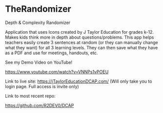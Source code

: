 # TheRandomizer
Depth & Complexity
Randomizer

Application that uses Icons created by J Taylor Education for grades k-12. Makes kids think more in depth about questions/problems.
This app helps teachers easily create 3 sentences at random (or they can manually change what they want) for all 3 learning levels. They can then save what they have as a PDF and use for meetings, handouts, etc. 

See my Demo Video on YouTube!

https://www.youtube.com/watch?v=VNNPs1vPOEU

Link to live site:
https://jTaylorEducationDCAP.com/  (Will only take you to login page. Full access is invite only)

Link to most recent repo: 

https://github.com/R2DEV0/DCAP
